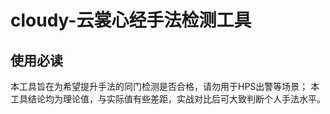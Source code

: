 # cloudy-云裳心经手法检测工具

## 使用必读
本工具旨在为希望提升手法的同门检测是否合格，请勿用于HPS出警等场景；
本工具结论均为理论值，与实际值有些差距，实战对比后可大致判断个人手法水平。

